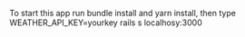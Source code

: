 To start this app run bundle install and yarn install, then type WEATHER_API_KEY=yourkey rails s
localhosy:3000
